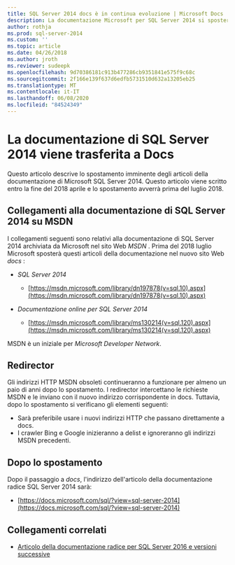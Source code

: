 ```yaml
---
title: SQL Server 2014 docs è in continua evoluzione | Microsoft Docs
description: La documentazione Microsoft per SQL Server 2014 si sposterà prima del luglio 2018, da MSDN a qui in docs.
author: rothja
ms.prod: sql-server-2014
ms.custom: ''
ms.topic: article
ms.date: 04/26/2018
ms.author: jroth
ms.reviewer: sudeepk
ms.openlocfilehash: 9d70386181c913b477286cb9351841e575f9c68c
ms.sourcegitcommit: 2f166e139f637d6edfb5731510d632a13205eb25
ms.translationtype: MT
ms.contentlocale: it-IT
ms.lasthandoff: 06/08/2020
ms.locfileid: "84524349"
---
```

# <a name="documentation-for-sql-server-2014-is-moving-to-docs"></a>La documentazione di SQL Server 2014 viene trasferita a Docs

Questo articolo descrive lo spostamento imminente degli articoli della documentazione di Microsoft SQL Server 2014. Questo articolo viene scritto entro la fine del 2018 aprile e lo spostamento avverrà prima del luglio 2018.

## <a name="links-to-sql-server-2014-documentation-on-msdn"></a>Collegamenti alla documentazione di SQL Server 2014 su MSDN

I collegamenti seguenti sono relativi alla documentazione di SQL Server 2014 archiviata da Microsoft nel sito Web *MSDN* . Prima del 2018 luglio Microsoft sposterà questi articoli della documentazione nel nuovo sito Web *docs* :

- *SQL Server 2014*
    - [https://msdn.microsoft.com/library/dn197878(v=sql.10).aspx](https://msdn.microsoft.com/library/dn197878(v=sql.10).aspx)

- *Documentazione online per SQL Server 2014*
    - [https://msdn.microsoft.com/library/ms130214(v=sql.120).aspx](https://msdn.microsoft.com/library/ms130214(v=sql.120).aspx)

MSDN è un iniziale per *Microsoft Developer Network*.


## <a name="redirectors"></a>Redirector

Gli indirizzi HTTP MSDN obsoleti continueranno a funzionare per almeno un paio di anni dopo lo spostamento. I redirector intercettano le richieste MSDN e le inviano con il nuovo indirizzo corrispondente in docs. Tuttavia, dopo lo spostamento si verificano gli elementi seguenti:

- Sarà preferibile usare i nuovi indirizzi HTTP che passano direttamente a docs.
- I crawler Bing e Google inizieranno a delist e ignoreranno gli indirizzi MSDN precedenti.


## <a name="after-the-move"></a>Dopo lo spostamento

Dopo il passaggio a *docs*, l'indirizzo dell'articolo della documentazione radice SQL Server 2014 sarà:

- [https://docs.microsoft.com/sql/?view=sql-server-2014](https://docs.microsoft.com/sql/?view=sql-server-2014)


## <a name="related-links"></a>Collegamenti correlati

- [Articolo della documentazione radice per SQL Server 2016 e versioni successive](https://docs.microsoft.com/sql/?view=sql-server-2016)

